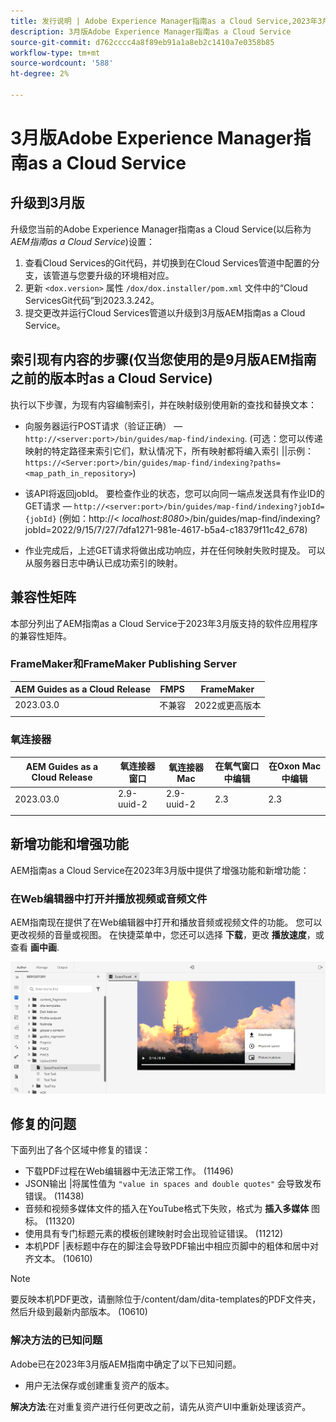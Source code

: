 ```yaml
---
title: 发行说明 | Adobe Experience Manager指南as a Cloud Service,2023年3月版
description: 3月版Adobe Experience Manager指南as a Cloud Service
source-git-commit: d762cccc4a8f89eb91a1a8eb2c1410a7e0358b85
workflow-type: tm+mt
source-wordcount: '588'
ht-degree: 2%

---
```


# 3月版Adobe Experience Manager指南as a Cloud Service

## 升级到3月版

升级您当前的Adobe Experience Manager指南as a Cloud Service(以后称为 *AEM指南as a Cloud Service*)设置：
1. 查看Cloud Services的Git代码，并切换到在Cloud Services管道中配置的分支，该管道与您要升级的环境相对应。
2. 更新 `<dox.version>` 属性 `/dox/dox.installer/pom.xml` 文件中的“Cloud ServicesGit代码”到2023.3.242。
3. 提交更改并运行Cloud Services管道以升级到3月版AEM指南as a Cloud Service。

## 索引现有内容的步骤(仅当您使用的是9月版AEM指南之前的版本时as a Cloud Service)

执行以下步骤，为现有内容编制索引，并在映射级别使用新的查找和替换文本：

* 向服务器运行POST请求（验证正确） —  `http://<server:port>/bin/guides/map-find/indexing`.
(可选：您可以传递映射的特定路径来索引它们，默认情况下，所有映射都将编入索引 ||示例： `https://<Server:port>/bin/guides/map-find/indexing?paths=<map_path_in_repository>`)

* 该API将返回jobId。 要检查作业的状态，您可以向同一端点发送具有作业ID的GET请求 —  `http://<server:port>/bin/guides/map-find/indexing?jobId={jobId}`
(例如：http://&lt;
_localhost:8080_>/bin/guides/map-find/indexing?jobId=2022/9/15/7/27/7dfa1271-981e-4617-b5a4-c18379f11c42_678)

* 作业完成后，上述GET请求将做出成功响应，并在任何映射失败时提及。 可以从服务器日志中确认已成功索引的映射。

## 兼容性矩阵

本部分列出了AEM指南as a Cloud Service于2023年3月版支持的软件应用程序的兼容性矩阵。

### FrameMaker和FrameMaker Publishing Server

| AEM Guides as a Cloud Release | FMPS | FrameMaker |
| --- | --- | --- |
| 2023.03.0 | 不兼容 | 2022或更高版本 |
|  |  |  |


### 氧连接器

| AEM Guides as a Cloud Release | 氧连接器窗口 | 氧连接器Mac | 在氧气窗口中编辑 | 在Oxon Mac中编辑 |
| --- | --- | --- | --- | --- |
| 2023.03.0 | 2.9-uuid-2 | 2.9-uuid-2 | 2.3 | 2.3 |
|  |  |  |  |


## 新增功能和增强功能

AEM指南as a Cloud Service在2023年3月版中提供了增强功能和新增功能：

### 在Web编辑器中打开并播放视频或音频文件

AEM指南现在提供了在Web编辑器中打开和播放音频或视频文件的功能。 您可以更改视频的音量或视图。 在快捷菜单中，您还可以选择 **下载**，更改 **播放速度**，或查看 **画中画**.

<img src="assets/video-web-editor.png" alt="播放视频" width="600">


## 修复的问题

下面列出了各个区域中修复的错误：

* 下载PDF过程在Web编辑器中无法正常工作。 (11496)
* JSON输出 |将属性值为 `"value in spaces and double quotes"` 会导致发布错误。 (11438)
* 音频和视频多媒体文件的插入在YouTube格式下失败，格式为 **插入多媒体** 图标。 (11320)
* 使用具有专门标题元素的模板创建映射时会出现验证错误。 (11212)
* 本机PDF |表标题中存在的脚注会导致PDF输出中相应页脚中的粗体和居中对齐文本。 (10610)
>[!NOTE]
>
>要反映本机PDF更改，请删除位于/content/dam/dita-templates的PDF文件夹，然后升级到最新内部版本。 (10610)

### 解决方法的已知问题

Adobe已在2023年3月版AEM指南中确定了以下已知问题。

* 用户无法保存或创建重复资产的版本。

**解决方法**:在对重复资产进行任何更改之前，请先从资产UI中重新处理该资产。

